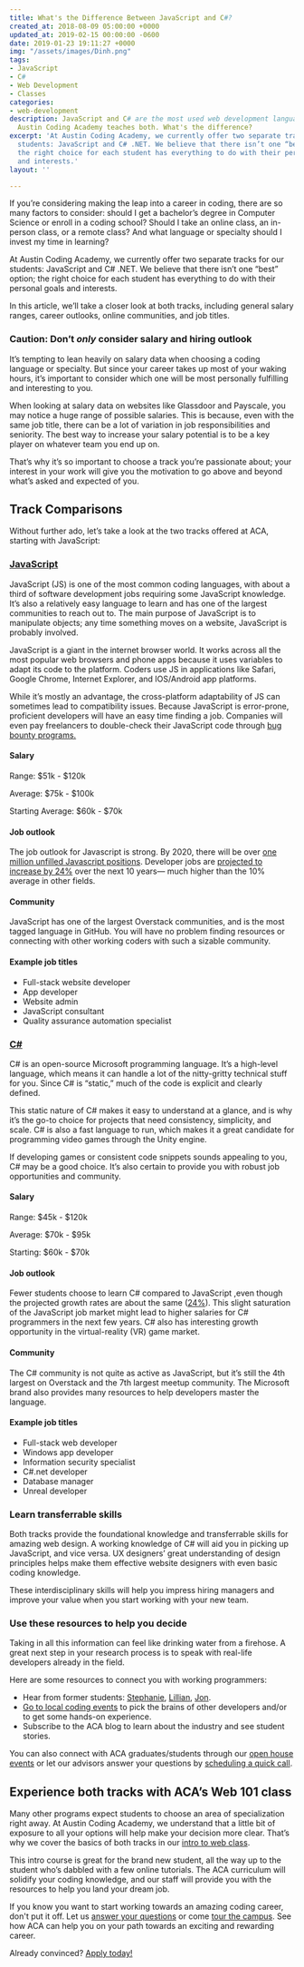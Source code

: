 ```yaml
---
title: What's the Difference Between JavaScript and C#?
created_at: 2018-08-09 05:00:00 +0000
updated_at: 2019-02-15 00:00:00 -0600
date: 2019-01-23 19:11:27 +0000
img: "/assets/images/Dinh.png"
tags:
- JavaScript
- C#
- Web Development
- Classes
categories:
- web-development
description: JavaScript and C# are the most used web development languages in Austin.
  Austin Coding Academy teaches both. What's the difference?
excerpt: 'At Austin Coding Academy, we currently offer two separate tracks for our
  students: JavaScript and C# .NET. We believe that there isn’t one “best” option;
  the right choice for each student has everything to do with their personal goals
  and interests.'
layout: ''

---
```

If you’re considering making the leap into a career in coding, there are so many factors to consider: should I get a bachelor’s degree in Computer Science or enroll in a coding school? Should I take an online class, an in-person class, or a remote class? And what language or specialty should I invest my time in learning?

At Austin Coding Academy, we currently offer two separate tracks for our students: JavaScript and C# .NET. We believe that there isn’t one “best” option; the right choice for each student has everything to do with their personal goals and interests.

In this article, we’ll take a closer look at both tracks, including general salary ranges, career outlooks, online communities, and job titles.

### Caution: Don’t _only_ consider salary and hiring outlook

It’s tempting to lean heavily on salary data when choosing a coding language or specialty. But since your career takes up most of your waking hours, it’s important to consider which one will be most personally fulfilling and interesting to you.

When looking at salary data on websites like Glassdoor and Payscale, you may notice a huge range of possible salaries. This is because, even with the same job title, there can be a lot of variation in job responsibilities and seniority. The best way to increase your salary potential is to be a key player on whatever team you end up on.

That’s why it’s so important to choose a track you’re passionate about; your interest in your work will give you the motivation to go above and beyond what’s asked and expected of you.

## Track Comparisons

Without further ado, let’s take a look at the two tracks offered at ACA, starting with JavaScript:

### [JavaScript](https://austincodingacademy.com/javascript/)

JavaScript (JS) is one of the most common coding languages, with about a third of software development jobs requiring some JavaScript knowledge. It’s also a relatively easy language to learn and has one of the largest communities to reach out to. The main purpose of JavaScript is to manipulate objects; any time something moves on a website, JavaScript is probably involved.

JavaScript is a giant in the internet browser world. It works across all the most popular web browsers and phone apps because it uses variables to adapt its code to the platform. Coders use JS in applications like Safari, Google Chrome, Internet Explorer, and IOS/Android app platforms.

While it’s mostly an advantage, the cross-platform adaptability of JS can sometimes lead to compatibility issues. Because JavaScript is error-prone, proficient developers will have an easy time finding a job. Companies will even pay freelancers to double-check their JavaScript code through [bug bounty programs.](https://www.bugcrowd.com/bug-bounty-list/)

#### Salary

Range: $51k - $120k

Average: $75k - $100k

Starting Average: $60k - $70k

#### Job outlook

The job outlook for Javascript is strong. By 2020, there will be over [one million unfilled Javascript positions](https://www.wsj.com/articles/computer-programming-is-a-trade-lets-act-like-it-1407109947). Developer jobs are [projected to increase by 24%](https://www.bls.gov/ooh/computer-and-information-technology/software-developers.htm) over the next 10 years— much higher than the 10% average in other fields.

#### Community

JavaScript has one of the largest Overstack communities, and is the most tagged language in GitHub. You will have no problem finding resources or connecting with other working coders with such a sizable community.

#### Example job titles

* Full-stack website developer
* App developer
* Website admin
* JavaScript consultant
* Quality assurance automation specialist

### [**C#**](https://austincodingacademy.com/csharp/)

C# is an open-source Microsoft programming language. It’s a high-level language, which means it can handle a lot of the nitty-gritty technical stuff for you. Since C# is “static,” much of the code is explicit and clearly defined.

This static nature of C# makes it easy to understand at a glance, and is why it’s the go-to choice for projects that need consistency, simplicity, and scale. C# is also a fast language to run, which makes it a great candidate for programming video games through the Unity engine.

If developing games or consistent code snippets sounds appealing to you, C# may be a good choice. It’s also certain to provide you with robust job opportunities and community.

#### Salary

Range: $45k - $120k

Average: $70k - $95k

Starting: $60k - $70k

#### Job outlook

Fewer students choose to learn C# compared to JavaScript ,even though the projected growth rates are about the same ([24%](https://www.bls.gov/ooh/computer-and-information-technology/software-developers.htm)). This slight saturation of the JavaScript job market might lead to higher salaries for C# programmers in the next few years. C# also has interesting growth opportunity in the virtual-reality (VR) game market.

#### Community

The C# community is not quite as active as JavaScript, but it’s still the 4th largest on Overstack and the 7th largest meetup community. The Microsoft brand also provides many resources to help developers master the language.

#### Example job titles

* Full-stack web developer
* Windows app developer
* Information security specialist
* C#.net developer
* Database manager
* Unreal developer

### Learn transferrable skills

Both tracks provide the foundational knowledge and transferrable skills for amazing web design. A working knowledge of C# will aid you in picking up JavaScript, and vice versa. UX designers’ great understanding of design principles helps make them effective website designers with even basic coding knowledge.

These interdisciplinary skills will help you impress hiring managers and improve your value when you start working with your new team.

### Use these resources to help you decide

Taking in all this information can feel like drinking water from a firehose. A great next step in your research process is to speak with real-life developers already in the field.

Here are some resources to connect you with working programmers:

* Hear from former students: [Stephanie](https://blog.austincodingacademy.com/get-to-know-aca-graduate-stephanie-singler), [Lillian](https://blog.austincodingacademy.com/student-highlight-12/19), [Jon](https://blog.austincodingacademy.com/student-project-highlight-jon-gorman).
* [Go to local coding events](https://www.eventbrite.com/o/austin-coding-academy-10937668459) to pick the brains of other developers and/or to get some hands-on experience.
* Subscribe to the ACA blog to learn about the industry and see student stories.

You can also connect with ACA graduates/students through our [open house events](https://www.eventbrite.com/e/austin-coding-academy-open-house-tickets-53310470051) or let our advisors answer your questions by [scheduling a quick call](https://acaappointment.acuityscheduling.com/schedule.php?appointmentType=1406673).

## Experience both tracks with ACA’s Web 101 class

Many other programs expect students to choose an area of specialization right away. At Austin Coding Academy, we understand that a little bit of exposure to all your options will help make your decision more clear. That’s why we cover the basics of both tracks in our [intro to web class](https://austincodingacademy.com/apply/).

This intro course is great for the brand new student, all the way up to the student who’s dabbled with a few online tutorials. The ACA curriculum will solidify your coding knowledge, and our staff will provide you with the resources to help you land your dream job.

If you know you want to start working towards an amazing coding career, don't put it off. Let us [answer your questions](https://acaappointment.acuityscheduling.com/schedule.php?appointmentType=1406673) or come [tour the campus](https://info.austincodingacademy.com/schedule-a-campus-tour). See how ACA can help you on your path towards an exciting and rewarding career.

Already convinced? [Apply today!](https://austincodingacademy.com/apply/)